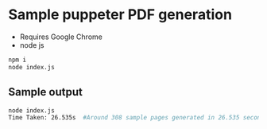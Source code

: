 # Sample puppeter PDF generation

* Requires Google Chrome
* node js

```bash
npm i
node index.js
```
## Sample output

```bash
node index.js
Time Taken: 26.535s  #Around 308 sample pages generated in 26.535 seconds
```